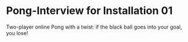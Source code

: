 # Pong-Interview for Installation 01

Two-player online Pong with a twist: if the black ball goes into your goal, you lose!
